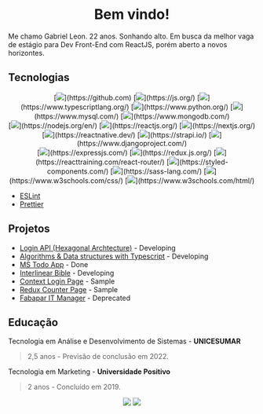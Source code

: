 <h1 align="center">Bem vindo!</h1>
<p>Me chamo Gabriel Leon. 22 anos. Sonhando alto. Em busca da melhor vaga de estágio para Dev Front-End com ReactJS, porém aberto a novos horizontes.</p>
<h2>Tecnologias</h2>

<div align="center">
	<div align="center">
	[<img src="https://img.shields.io/badge/Git-F05032?style=for-the-badge&logo=git&logoColor=white" />](https://github.com)
	[<img src="https://img.shields.io/badge/JavaScript-323330?style=for-the-badge&logo=javascript&logoColor=F7DF1E" />](https://js.org/)
	[<img src="https://img.shields.io/badge/TypeScript-007ACC?style=for-the-badge&logo=typescript&logoColor=white" />](https://www.typescriptlang.org/)
	[<img src="https://img.shields.io/badge/Python-14354C?style=for-the-badge&logo=python&logoColor=white" />](https://www.python.org/)
	[<img src="https://img.shields.io/badge/MySQL-00000F?style=for-the-badge&logo=mysql&logoColor=white" />](https://www.mysql.com/)
	[<img src="https://img.shields.io/badge/MongoDB-4EA94B?style=for-the-badge&logo=mongodb&logoColor=white" />](https://www.mongodb.com/)
	</div>
	<div align="center">
	[<img src="https://img.shields.io/badge/Node.js-43853D?style=for-the-badge&logo=node.js&logoColor=white" />](https://nodejs.org/en/)
	[<img src="https://img.shields.io/badge/React-20232A?style=for-the-badge&logo=react&logoColor=61DAFB" />](https://reactjs.org/)
	[<img src="https://img.shields.io/badge/next.js-000000?style=for-the-badge&logo=nextdotjs&logoColor=white" />](https://nextjs.org/)
	[<img src="https://img.shields.io/badge/React_Native-20232A?style=for-the-badge&logo=react&logoColor=61DAFB" />](https://reactnative.dev/)
	[<img src="https://img.shields.io/badge/strapi-2e7eea?style=for-the-badge&logo=strapi&logoColor=white" />](https://strapi.io/)
	[<img src="https://img.shields.io/badge/Django-092E20?style=for-the-badge&logo=django&logoColor=white" />](https://www.djangoproject.com/)
	</div>
	<div align="center">
	[<img src="https://img.shields.io/badge/Express.js-404D59?style=for-the-badge" />](https://expressjs.com/)
	[<img src="https://img.shields.io/badge/Redux-593D88?style=for-the-badge&logo=redux&logoColor=white" />](https://redux.js.org/)
	[<img src="https://img.shields.io/badge/React_Router-CA4245?style=for-the-badge&logo=react-router&logoColor=white" />](https://reacttraining.com/react-router/)
	[<img src="https://img.shields.io/badge/styled--components-DB7093?style=for-the-badge&logo=styled-components&logoColor=white" />](https://styled-components.com/)
	[<img src="https://img.shields.io/badge/Sass-CC6699?style=for-the-badge&logo=sass&logoColor=white" />](https://sass-lang.com/)
	[<img src="https://img.shields.io/badge/CSS3-1572B6?style=for-the-badge&logo=css3&logoColor=white" />](https://www.w3schools.com/css/)
	[<img src="https://img.shields.io/badge/HTML5-E34F26?style=for-the-badge&logo=html5&logoColor=white" />](https://www.w3schools.com/html/)
	</div>
</div>

- [ESLint](https://eslint.org/)
- [Prettier](https://prettier.io/)



<h2>Projetos</h2>

- [Login API (Hexagonal Archtecture)](https://github.com/gabeleonn/login-clean) - Developing
- [Algorithms & Data structures with Typescript](https://github.com/gabeleonn/data-structures-and-algs) - Developing
- [MS Todo App](https://github.com/gabeleonn/todo-app) - Done
- [Interlinear Bible](https://github.com/gabeleonn/biblia-interlinear) - Developing
- [Context Login Page](https://github.com/gabeleonn/context-login) - Sample
- [Redux Counter Page](https://github.com/gabeleonn/redux-saga) - Sample
- [Fabapar IT Manager](https://github.com/gabeleonn/fabapar-client) - Deprecated


<h2>Educação</h2>

Tecnologia em Análise e Desenvolvimento de Sistemas - **UNICESUMAR**
> 2,5 anos - Previsão de conclusão em 2022.

Tecnologia em Marketing - **Universidade Positivo**
> 2 anos - Concluído em 2019.

<div align="center">
	<a href="mailto:gableonn@gmail.com"><img src="https://img.shields.io/badge/Gmail-D14836?style=for-the-badge&logo=gmail&logoColor=white" /></a>
	<a href="https://www.linkedin.com/in/gabeleonn/"><img src="https://img.shields.io/badge/LinkedIn-0077B5?style=for-the-badge&logo=linkedin&logoColor=white" /></a>
</div>

